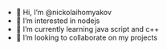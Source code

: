 - 👋 Hi, I’m @nickolaihomyakov
- 👀 I’m interested in nodejs
- 🌱 I’m currently learning java script and c++
- 💞️ I’m looking to collaborate on my projects

<!---
nickolaihomyakov/nickolaihomyakov is a ✨ special ✨ repository because its `README.md` (this file) appears on your GitHub profile.
You can click the Preview link to take a look at your changes.
--->
